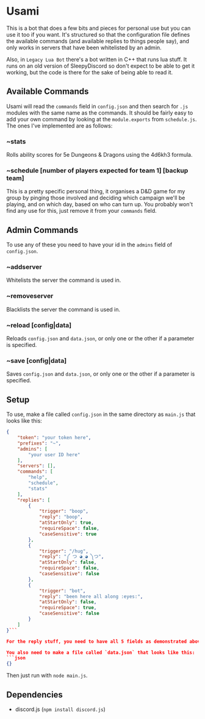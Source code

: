 # Usami
This is a bot that does a few bits and pieces for personal use but you can use it too if you want.
It's structured so that the configuration file defines the available commands (and available replies to things people say), and only works in servers that have been whitelisted by an admin.

Also, in `Legacy Lua Bot` there's a bot written in C++ that runs lua stuff. It runs on an old version of SleepyDiscord so don't expect to be able to get it working, but the code is there for the sake of being able to read it.

## Available Commands
Usami will read the `commands` field in `config.json` and then search for `.js` modules with the same name as the commands. It should be fairly easy to add your own command by looking at the `module.exports` from `schedule.js`.
The ones I've implemented are as follows:
### ~stats
Rolls ability scores for 5e Dungeons & Dragons using the 4d6kh3 formula.

### ~schedule [number of players expected for team 1] [backup team]
This is a pretty specific personal thing, it organises a D&D game for my group by pinging those involved and deciding which campaign we'll be playing, and on which day, based on who can turn up.
You probably won't find any use for this, just remove it from your `commands` field.

## Admin Commands
To use any of these you need to have your id in the `admins` field of `config.json`.
### ~addserver
Whitelists the server the command is used in.
### ~removeserver
Blacklists the server the command is used in.
### ~reload [config|data]
Reloads `config.json` and `data.json`, or only one or the other if a parameter is specified.
### ~save [config|data]
Saves `config.json` and `data.json`, or only one or the other if a parameter is specified.

## Setup
To use, make a file called `config.json` in the same directory as `main.js` that looks like this:
```json
{
    "token": "your token here",
    "prefixes": "~",
    "admins": [
        "your user ID here"
    ],
    "servers": [],
    "commands": [
        "help",
        "schedule",
        "stats"
    ],
    "replies": [
        {
            "trigger": "boop",
            "reply": "boop",
            "atStartOnly": true,
            "requireSpace": false,
            "caseSensitive": true
        },
        {
            "trigger": "/hug",
            "reply": "༼ つ ◕_◕ ༽つ",
            "atStartOnly": false,
            "requireSpace": false,
            "caseSensitive": false
        },
        {
            "trigger": "bot",
            "reply": "been here all along :eyes:",
            "atStartOnly": false,
            "requireSpace": true,
            "caseSensitive": false
        }
    ]
}```

For the reply stuff, you need to have all 5 fields as demonstrated above. `requireSpace` means there must be spaces surrounding the trigger (or it's at the start or end) in order for it to work. The other booleans should be self-explantory.

You also need to make a file called `data.json` that looks like this:
```json
{}
```

Then just run with `node main.js`.

## Dependencies
- discord.js (`npm install discord.js`)